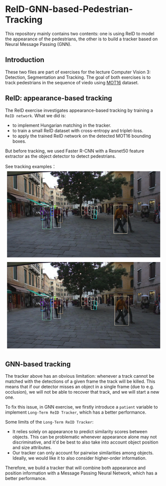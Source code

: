 # ReID-GNN-based-Pedestrian-Tracking
This repository mainly contains two contents: one is using ReID to model the appearance of the pedestrians, the other is to build a tracker based on Neural Message Passing (GNN).  

## Introduction
These two files are part of exercises for the lecture Computer Vision 3: Detection, Segmentation and Tracking. The goal of both exercises is to track pedestrians in the sequence of viedo using [MOT16](https://motchallenge.net/data/MOT16/) dataset.

## ReID: appearance-based tracking
The ReID exercise investigates appearance-based tracking by training a `ReID network`. What we did is:

- to implement Hungarian matching in the tracker.
- to train a small ReID dataset with cross-entropy and triplet-loss.
- to apply the trained ReID network on the detected MOT16 bounding boxes.

But before tracking, we used Faster R-CNN with a Resnet50 feature extractor as the object detector to detect pedestrians.

See tracking examples：
![image1](./images/image1.png)
![image2](./images/image2.png)


## GNN-based tracking
The tracker above has an obvious limitation: whenever a track cannot be matched with the detections of a given frame the track will be killed. This means that if our detector misses an object in a single frame (due to e.g. occlusion), we will not be able to recover that track, and we will start a new one. 

To fix this issue, in GNN exercise, we firstly introduce a `patient` variable to implement `Long-Term ReID Tracker`, which has a better performance.

Some limits of the `Long-Term ReID Tracker`:
- It relies solely on appearance to predict similarity scores between objects. This can be problematic whenever appearance alone may not discriminative, and it'd be best to also take into account object position and size attributes. 
- Our tracker can only account for pairwise similarities among objects. Ideally, we would like it to also consider higher-order information.

Therefore, we build a tracker that will combine both appearance and position information with a Message Passing Neural Network, which has a better performance.